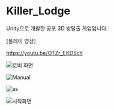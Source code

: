 # Killer_Lodge
Unity으로 개발한 공포 3D 방탈출 게임입니다.

[플레이 영상]

https://youtu.be/OTZr_EKDScY


![로비 화면](https://github.com/wlshooo/Killer_Lodge/assets/118791679/3fe75e52-d5ed-475d-b5f1-5965957c1973)


![Manual](https://github.com/wlshooo/Killer_Lodge/assets/118791679/95905b80-6123-447d-acc6-cbcd06adce10)


![as](https://github.com/wlshooo/Killer_Lodge/assets/118791679/bd04a20c-7e80-4ad6-ba4e-ff413d29f56d)


![시작화면](https://github.com/wlshooo/Killer_Lodge/assets/118791679/dbe0105a-e8d3-48ad-9721-0cd2fe80f2a9)
